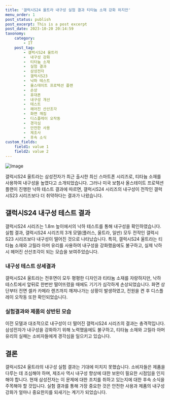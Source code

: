 ```yaml
---
title: '갤럭시S24 울트라 내구성 실험 결과 티타늄 소재 강화 하지만'
menu_order: 1
post_status: publish
post_excerpt: This is a post excerpt
post_date: 2023-10-20 20:14:59
taxonomy:
    category:
        - IT
    post_tag:
        - 갤럭시S24 울트라
        -  내구성 강화
        -  티타늄 소재
        -  실험 결과
        -  삼성전자
        -  갤럭시S23
        -  낙하 테스트
        -  올스테이트 프로텍션 플랜
        -  손상
        -  휴대폰
        -  내구성 개선
        -  테스트
        -  헤어진 산산조각
        -  화면 깨짐
        -  디스플레이 오작동
        -  경각심
        -  안전한 사용
        -  제조사
        -  후속 소식
custom_fields:
    field1: value 1
    field2: value 2
---
```


![Image](https://imgnews.pstatic.net/image/366/2024/02/07/0000968823_001_20240207063601408.png?type=w647)


갤럭시S24 울트라는 삼성전자가 최근 출시한 최신 스마트폰 시리즈로, 티타늄 소재를 사용하여 내구성을 높였다고 소개되었습니다. 그러나 미국 보험사 올스테이트 프로텍션 플랜이 진행한 낙하 테스트 결과에 따르면, 갤럭시S24 시리즈의 내구성이 전작인 갤럭시S23 시리즈보다 더 취약하다는 결과가 나왔습니다.

## 갤럭시S24 내구성 테스트 결과
갤럭시S24 시리즈는 1.8m 높이에서의 낙하 테스트를 통해 내구성을 확인하였습니다. 실험 결과, 갤럭시S24 시리즈의 3개 모델(플러스, 울트라, 일반) 모두 전작인 갤럭시S23 시리즈보다 내구성이 떨어진 것으로 나타났습니다. 특히, 갤럭시S24 울트라는 티타늄 소재와 고릴라 아머 유리를 사용하여 내구성을 강화했음에도 불구하고, 실제 낙하 시 헤어진 산산조각이 되는 모습을 보여주었습니다.

### 내구성 테스트 상세결과
갤럭시S24 울트라는 전후면이 모두 평평한 디자인과 티타늄 소재를 자랑하지만, 낙하 테스트에서 앞뒤로 한번만 떨어뜨렸을 때에도 기기가 심각하게 손상되었습니다. 화면 상단부터 전면 셀카 카메라 렌즈까지 깨져나가는 상황이 발생하였고, 전원을 켠 후 디스플레이 오작동 또한 확인되었습니다.

### 실험결과와 제품의 상반된 모습
이전 모델과 대조적으로 내구성이 더 떨어진 갤럭시S24 시리즈의 결과는 충격적입니다. 삼성전자가 내구성을 강화하기 위해 노력했음에도 불구하고, 티타늄 소재와 고릴라 아머 유리의 실패는 소비자들에게 경각심을 일으키고 있습니다.

## 결론
갤럭시S24 울트라의 내구성 실험 결과는 기대에 미치지 못했습니다. 소비자들은 제품을 다루는 데 조심해야 하며, 제조사 역시 내구성 향상에 대한 보완이 필요한 시점임을 인지해야 합니다. 현재 삼성전자는 이 문제에 대한 조치를 취하고 있는지에 대한 후속 소식을 주목해야 할 것입니다. 실험 결과를 통해 가장 중요한 것은 안전한 사용과 제품의 내구성 강화가 얼마나 중요한지를 되새기는 계기가 되었습니다.
